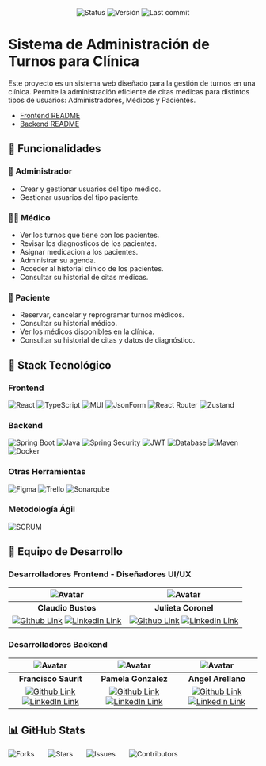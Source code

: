 <div style="text-align: center;">
  <img src="https://img.shields.io/badge/status-in%20development-yellow" alt="Status">
  <img src="https://img.shields.io/badge/Versión-1.0b-blue" alt="Versión">
  <img src="https://img.shields.io/github/last-commit/fr4ncisx/medicalappointment-nocountry" alt="Last commit">
</div>

# Sistema de Administración de Turnos para Clínica

Este proyecto es un sistema web diseñado para la gestión de turnos en una clínica. Permite la administración eficiente de citas médicas para distintos tipos de usuarios: Administradores, Médicos y Pacientes.

- [Frontend README](./frontend/)
- [Backend README](./back/)

## 🏥 Funcionalidades

### 📌 Administrador
- Crear y gestionar usuarios del tipo médico.
- Gestionar usuarios del tipo paciente.

### 👨‍⚕️ Médico
- Ver los turnos que tiene con los pacientes.
- Revisar los diagnosticos de los pacientes.
- Asignar medicacion a los pacientes.
- Administrar su agenda.
- Acceder al historial clínico de los pacientes.
- Consultar su historial de citas médicas.

### 🧑 Paciente
- Reservar, cancelar y reprogramar turnos médicos.
- Consultar su historial médico.
- Ver los médicos disponibles en la clínica.
- Consultar su historial de citas y datos de diagnóstico.

## 🚀 Stack Tecnológico

### Frontend
<div style="text-align: left;">
  <img src="https://img.shields.io/badge/React-18.2-blue?logo=react&logoColor=white" alt="React">
  <img src="https://img.shields.io/badge/TypeScript-5.0-blue?logo=typescript&logoColor=white" alt="TypeScript">
  <img src="https://img.shields.io/badge/MUI-5.x-blue?logo=material-ui&logoColor=white" alt="MUI">
  <img src="https://img.shields.io/badge/JsonForm-%E2%9C%94-FF69B4" alt="JsonForm">
  <img src="https://img.shields.io/badge/React_Router-v6-blue?logo=react-router&logoColor=white" alt="React Router">
  <img src="https://img.shields.io/badge/Zustand-v4-blue?logo=zustand&logoColor=white" alt="Zustand">
</div>

### Backend
<div style="text-align: left;">
  <img src="https://img.shields.io/badge/Spring%20Boot-3.4.3-green?logo=springboot" alt="Spring Boot">
  <img src="https://img.shields.io/badge/Java-21-orange?logo=openjdk" alt="Java">
  <img src="https://img.shields.io/badge/Security-Spring%20Security-green" alt="Spring Security">
  <img src="https://img.shields.io/badge/Security-JWT-red" alt="JWT">
  <img src="https://img.shields.io/badge/Database-MySQL-blue" alt="Database">
  <img src="https://img.shields.io/badge/Maven-4.0.0-C71A36?logo=apachemaven" alt="Maven">
  <img src="https://img.shields.io/badge/Docker-28.0.1-blue?logo=docker" alt="Docker">
</div>

### Otras Herramientas
<div style="text-align: left;">
  <img src="https://img.shields.io/badge/Figma-%E2%9C%94-F24E1E?logo=figma&logoColor=white" alt="Figma">
  <img src="https://img.shields.io/badge/Trello-%E2%9C%94-0079BF?logo=trello&logoColor=white" alt="Trello">
  <img src="https://img.shields.io/badge/Sonarqube-%E2%9C%94-4E9BCD?logo=sonarqube&logoColor=white" alt="Sonarqube">
</div>

### Metodología Ágil
<img src="https://img.shields.io/badge/SCRUM-%E2%9C%94-FF6F00" alt="SCRUM">

## 👥 Equipo de Desarrollo

### Desarrolladores Frontend - Diseñadores UI/UX
| ![Avatar](https://avatars.githubusercontent.com/u/75331713?s=96&v=4) | ![Avatar](https://avatars.githubusercontent.com/u/190033554?s=96&v=4) |
|:-:|:-:|
| **Claudio Bustos** | **Julieta Coronel** |
| [![Github Link](https://img.shields.io/badge/github-%23121011.svg?&style=for-the-badge&logo=github&logoColor=white 'Github Link')](https://github.com/SK-ClaudioBustos) [![LinkedIn Link](https://img.shields.io/badge/linkedin%20-%230077B5.svg?&style=for-the-badge&logo=linkedin&logoColor=white 'LinkedIn Link')](https://www.linkedin.com/in/claudio-paul-bustos-rodríguez-395a0631a/) | [![Github Link](https://img.shields.io/badge/github-%23121011.svg?&style=for-the-badge&logo=github&logoColor=white 'Github Link')](https://github.com/JuliCoronel) [![LinkedIn Link](https://img.shields.io/badge/linkedin%20-%230077B5.svg?&style=for-the-badge&logo=linkedin&logoColor=white 'LinkedIn Link')](https://www.linkedin.com/in/julietaabrilcoronel/)|

### Desarrolladores Backend
| ![Avatar](https://avatars.githubusercontent.com/u/103074521?s=96&v=4) | ![Avatar](https://avatars.githubusercontent.com/u/165930520?s=96&v=4) | ![Avatar](https://avatars.githubusercontent.com/u/119141482?s=96&v=4) |
|:-:|:-:|:-:|
| **Francisco Saurit** | **Pamela Gonzalez** | **Angel Arellano** |
| [![Github Link](https://img.shields.io/badge/github-%23121011.svg?&style=for-the-badge&logo=github&logoColor=white 'Github Link')](https://github.com/fr4ncisx) [![LinkedIn Link](https://img.shields.io/badge/linkedin%20-%230077B5.svg?&style=for-the-badge&logo=linkedin&logoColor=white 'LinkedIn Link')](https://www.linkedin.com/in/franciscosaurit/) | [![Github Link](https://img.shields.io/badge/github-%23121011.svg?&style=for-the-badge&logo=github&logoColor=white 'Github Link')](https://github.com/PamelaMorgana) [![LinkedIn Link](https://img.shields.io/badge/linkedin%20-%230077B5.svg?&style=for-the-badge&logo=linkedin&logoColor=white 'LinkedIn Link')]() | [![Github Link](https://img.shields.io/badge/github-%23121011.svg?&style=for-the-badge&logo=github&logoColor=white 'Github Link')](https://github.com/MandoDsg) [![LinkedIn Link](https://img.shields.io/badge/linkedin%20-%230077B5.svg?&style=for-the-badge&logo=linkedin&logoColor=white 'LinkedIn Link')](https://www.linkedin.com/in/as-angel-armando/) |

## 📊 GitHub Stats
<div style="text-align: left;">
  <img src="https://img.shields.io/github/forks/fr4ncisx/medicalappointment-nocountry" alt="Forks"> &nbsp;&nbsp;&nbsp;&nbsp;&nbsp;
  <img src="https://img.shields.io/github/stars/fr4ncisx/medicalappointment-nocountry" alt="Stars"> &nbsp;&nbsp;&nbsp;&nbsp;&nbsp;
  <img src="https://img.shields.io/github/issues/fr4ncisx/medicalappointment-nocountry" alt="Issues">
  &nbsp;&nbsp;&nbsp;&nbsp;&nbsp;
  <img src="https://img.shields.io/github/contributors/fr4ncisx/medicalappointment-nocountry" alt="Contributors">
</div>
